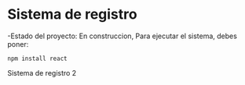 <h1>Sistema de registro</h1>
-Estado  del proyecto: En construccion,
Para ejecutar el sistema, debes poner:

```npm install react```

Sistema de registro 2
